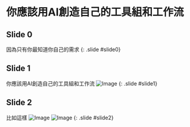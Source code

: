 <style>
  .slide h2 {
    display: none;
  }

  .slide.visible h2 {
    display: block;
  }
</style>

# 你應該用AI創造自己的工具組和工作流

## Slide 0
因為只有你最知道你自己的需求
{: .slide #slide0}

## Slide 1
你應該用AI創造自己的工具組和工作流
![Image](./Image1-1.png)
{: .slide #slide1}

## Slide 2
比如這樣
![Image](./Image2-1.png)
![Image](./Image2-2.png)
{: .slide #slide2}

<script src="https://ajax.googleapis.com/ajax/libs/jquery/3.5.1/jquery.min.js"></script>

<script>
$(document).ready(function() {
  var currentSlide = 0;
  var totalSlides = $('.slide').length;

  // Hide all slides except the first one
  $('.slide').hide();
  $('#slide' + currentSlide).addClass('visible').show();

  // Add the navigation buttons
  var prevSlideButton = '<button id="prevSlide" style="position: fixed; left: 10px; bottom: 10px; font-size: 2em;">Previous Slide</button>';
  var nextSlideButton = '<button id="nextSlide" style="position: fixed; right: 10px; bottom: 10px; font-size: 2em;">Next Slide</button>';
  $("body").append(prevSlideButton, nextSlideButton);

  // Initially disable the Previous Slide button
  $('#prevSlide').prop('disabled', true);

  // When the Next Slide button is clicked
  $('#nextSlide').click(function() {
    // Hide current slide
    $('#slide' + currentSlide).removeClass('visible').hide();

    // Increment currentSlide
    currentSlide = (currentSlide + 1) % totalSlides;

    // Show next slide
    $('#slide' + currentSlide).addClass('visible').show();

    // Enable the Previous Slide button
    $('#prevSlide').prop('disabled', false);

    // Disable the Next Slide button if this is the last slide
    if (currentSlide === totalSlides - 1) {
      $('#nextSlide').prop('disabled', true);
    }
  });

  // When the Previous Slide button is clicked
  $('#prevSlide').click(function() {
    // Hide current slide
    $('#slide' + currentSlide).removeClass('visible').hide();

    // Decrement currentSlide
    currentSlide = (currentSlide - 1 + totalSlides) % totalSlides;

    // Show previous slide
    $('#slide' + currentSlide).addClass('visible').show();

    // Enable the Next Slide button
    $('#nextSlide').prop('disabled', false);

    // Disable the Previous Slide button if this is the first slide
    if (currentSlide === 0) {
      $('#prevSlide').prop('disabled', true);
    }
  });

  // Handle click on table of contents
  $('#toc a').click(function(event) {
    event.preventDefault();

    var targetSlide = $(this).attr('href').substring(1);
    var targetIndex = $('.slide').index($('#' + targetSlide));

    if (targetIndex >= 0) {
      // Hide current slide
      $('#slide' + currentSlide).removeClass('visible').hide();

      // Set current slide to target
      currentSlide = targetIndex;

      // Show target slide
      $('#slide' + currentSlide).addClass('visible').show();

      // Enable or disable navigation buttons
      $('#prevSlide').prop('disabled', currentSlide === 0);
      $('#nextSlide').prop('disabled', currentSlide === totalSlides - 1);
    }
  });
});
</script>

